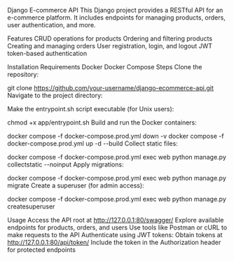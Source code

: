 Django E-commerce API
This Django project provides a RESTful API for an e-commerce platform. It includes endpoints for managing products, orders, user authentication, and more.

Features
CRUD operations for products
Ordering and filtering products
Creating and managing orders
User registration, login, and logout
JWT token-based authentication

Installation
Requirements
Docker
Docker Compose
Steps
Clone the repository:

git clone https://github.com/your-username/django-ecommerce-api.git
Navigate to the project directory:

Make the entrypoint.sh script executable (for Unix users):

chmod +x app/entrypoint.sh
Build and run the Docker containers:

docker compose -f docker-compose.prod.yml down -v
docker compose -f docker-compose.prod.yml up -d --build
Collect static files:

docker compose -f docker-compose.prod.yml exec web python manage.py collectstatic --noinput
Apply migrations:

docker compose -f docker-compose.prod.yml exec web python manage.py migrate
Create a superuser (for admin access):

docker compose -f docker-compose.prod.yml exec web python manage.py createsuperuser

Usage
Access the API root at http://127.0.0.1:80/swagger/
Explore available endpoints for products, orders, and users
Use tools like Postman or cURL to make requests to the API
Authenticate using JWT tokens:
Obtain tokens at http://127.0.0.1:80/api/token/
Include the token in the Authorization header for protected endpoints